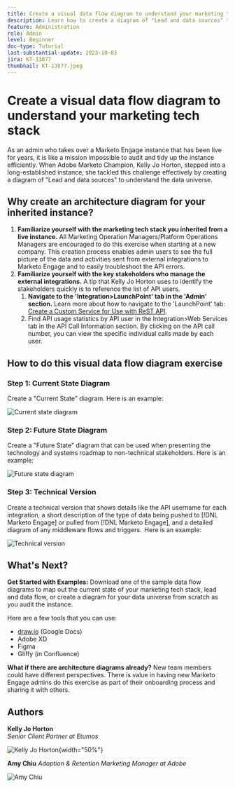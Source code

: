 ```yaml
---
title: Create a visual data flow diagram to understand your marketing tech stack
description: Learn how to create a diagram of "Lead and data sources" to understand the data universe, to audit and tidy up the instance efficiently.  
feature: Administration
role: Admin
level: Beginner
doc-type: Tutorial
last-substantial-update: 2023-10-03
jira: KT-13877
thumbnail: KT-13877.jpeg
---
```


# Create a visual data flow diagram to understand your marketing tech stack

As an admin who takes over a Marketo Engage instance that has been live for years, it is like a mission impossible to audit and tidy up the instance efficiently. When Adobe Marketo Champion, Kelly Jo Horton, stepped into a long-established instance, she tackled this challenge effectively by creating a diagram of "Lead and data sources" to understand the data universe.

## Why create an architecture diagram for your inherited instance? 

1. **Familiarize yourself with the marketing tech stack you inherited from a live instance.** All Marketing Operation Managers/Platform Operations Managers are encouraged to do this exercise when starting at a new company. This creation process enables admin users to see the full picture of the data and activities sent from external integrations to Marketo Engage and to easily troubleshoot the API errors. 
2. **Familiarize yourself with the key stakeholders who manage the external integrations.** A tip that Kelly Jo Horton uses to identify the stakeholders quickly is to reference the list of API users. 
   1. **Navigate to the 'Integration>LaunchPoint' tab in the 'Admin' section.** Learn more about how to navigate to the 'LaunchPoint' tab: [Create a Custom Service for Use with ReST API](https://experienceleague.adobe.com/docs/marketo/using/product-docs/administration/additional-integrations/create-a-custom-service-for-use-with-rest-api.html?).
   2. Find API usage statistics by API user in the Integration>Web Services tab in the API Call Information section. By clicking on the API call number, you can view the specific individual calls made by each user. 

##  How to do this visual data flow diagram exercise 

### Step 1: Current State Diagram

Create a "Current State" diagram. Here is an example:

![Current state diagram](_assets/data-flow-diagram/Current%20State%20Lead_Data%20Sources_KellyJo_Horton.png)


### Step 2: Future State Diagram

Create a "Future State" diagram that can be used when presenting the technology and systems roadmap to non-technical stakeholders. Here is an example:  

![Future state diagram](_assets/data-flow-diagram/Future%20State%20Lead_Data%20Sources_KellyJo_Horton.png)

### Step 3: Technical Version

Create a technical version that shows details like the API username for each integration, a short description of the type of data being pushed to [!DNL Marketo Engage] or pulled from [!DNL Marketo Engage], and a detailed diagram of any middleware flows and triggers.  Here is an example:  

![Technical version](_assets/data-flow-diagram/Lead-Sources-Data-Sources_KellyJo_Horton.drawio.png)


## What's Next?

**Get Started with Examples:** Download one of the sample data flow diagrams to map out the current state of your marketing tech stack, lead and data flow, or create a diagram for your data universe from scratch as you audit the instance. 

Here are a few tools that you can use: 
* [draw.io](https://workspace.google.com/marketplace/app/drawio/671128082532) (Google Docs)
* Adobe XD
* Figma
* Gliffy (in Confluence)  

**What if there are architecture diagrams already?** New team members could have different perspectives. There is value in having new Marketo Engage admins do this exercise as part of their onboarding process and sharing it with others. 

## Authors

**Kelly Jo Horton**  
*Senior Client Partner at Etumos*

 ![Kelly Jo Horton](_assets/authors/Customer_Author_Kelly_Jo_Horton.jpg){width="50%"}

**Amy Chiu**
*Adoption & Retention Marketing Manager at Adobe* 

![Amy Chiu](_assets/authors/Adobe_Author_Amy_Chiu.jpg)
